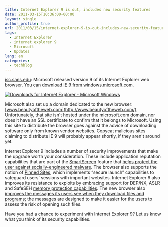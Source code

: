 ```yaml
---
title: Internet Explorer 9 is out, includes new security features
date: 2011-03-15T10:36:00+00:00
layout: single
author_profile: true
url: 2011/03/15/internet-explorer-9-is-out-includes-new-security-features/
tags:
  - Internet Explorer
  - internet explorer 9
  - Microsoft
  - Updates
lang: en
categories: 
  - techblog
---
```

[isc.sans.edu](http://isc.sans.edu/): Microsoft released version 9 of its Internet Explorer web browser. You can [download IE 9 from windows.microsoft.com](http://windows.microsoft.com/en-US/internet-explorer/downloads/ie).

[![Downloads for Internet Explorer - Microsoft Windows](http://lh6.ggpht.com/_vaUVXcmC3OI/TX86QEp6jbI/AAAAAAAADtQ/Lg0Zr278_tc/Downloads%20for%20Internet%20Explorer%20-%20Microsoft%20Windows%5B6%5D.png?imgmax=800 "Downloads for Internet Explorer - Microsoft Windows")](http://windows.microsoft.com/en-US/internet-explorer/downloads/ie)

Microsoft also set up a domain dedicated to the new browser: [www.beautyoftheweb.com](http://www.beautyoftheweb.com/). Unfortunately, that site isn't hosted under the microsoft.com domain, nor does it have an SSL certificate to confirm that it belongs to Microsoft. Using this site to distribute the browser goes against the advice of downloading software only from known vendor websites. Copycat malicious sites claiming to distribute IE 9 will probably appear shortly, if they aren't around yet.

Internet Explorer 9 includes a number of security improvements that make the upgrade worth your consideration. These include application reputation capabilities that are part of the [SmartScreen](http://blogs.msdn.com/b/ie/archive/2010/10/13/stranger-danger-introducing-smartscreen-application-reputation.aspx) feature that [helps protect the user against socially-engineered malware](http://blog.zeltser.com/post/2497630353/targeting-web-browser-user). The browser also supports the notion of [Pinned Sites](http://blogs.msdn.com/b/ie/archive/2011/03/11/internet-explorer-9-security-part-3-browse-more-securely-with-pinned-sites.aspx), which implements “secure launch” capabilities to safeguard users' sessions with important websites. Internet Explorer 9 also improves its resistance to exploits by embracing support for DEP/NX, ASLR and SafeSEH [memory protection capabilities](http://blogs.msdn.com/b/ie/archive/2011/03/07/internet-explorer-9-security-part-1-enhanced-memory-protections.aspx). The new browser also [improves the messages its users see when they download files and programs](http://blogs.msdn.com/b/ie/archive/2011/03/10/safer-and-faster-downloads-in-ie9.aspx); the messages are designed to make it easier for the users to assess the risk of opening such files.

Have you had a chance to experiment with Internet Explorer 9? Let us know what you think of its security capabilities.
